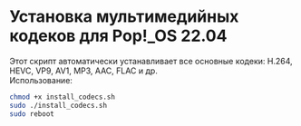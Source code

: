 # Установка мультимедийных кодеков для Pop!_OS 22.04

Этот скрипт автоматически устанавливает все основные кодеки:
H.264, HEVC, VP9, AV1, MP3, AAC, FLAC и др.  
Использование:

```bash
chmod +x install_codecs.sh
sudo ./install_codecs.sh
sudo reboot
